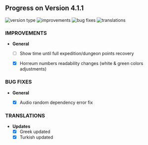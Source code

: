 ## Progress on Version 4.1.1

![version type](https://img.shields.io/badge/version-beta-yellow.svg?style=flat-square)
![improvements](https://img.shields.io/badge/improvements-0-green.svg?style=flat-square) ![bug fixes](https://img.shields.io/badge/bug%20fixes-0-red.svg?style=flat-square) ![translations](https://img.shields.io/badge/translations-0-blue.svg?style=flat-square)

### IMPROVEMENTS
- **General**
	- [ ] Show time until full expedition/dungeon points recovery
	- [x] Horreum numbers readability changes (white & green colors adjustments)


### BUG FIXES
- **General**
	- [x] Audio random dependency error fix


### TRANSLATIONS
-  **Updates**
	- [x] Greek updated
	- [x] Turkish updated
